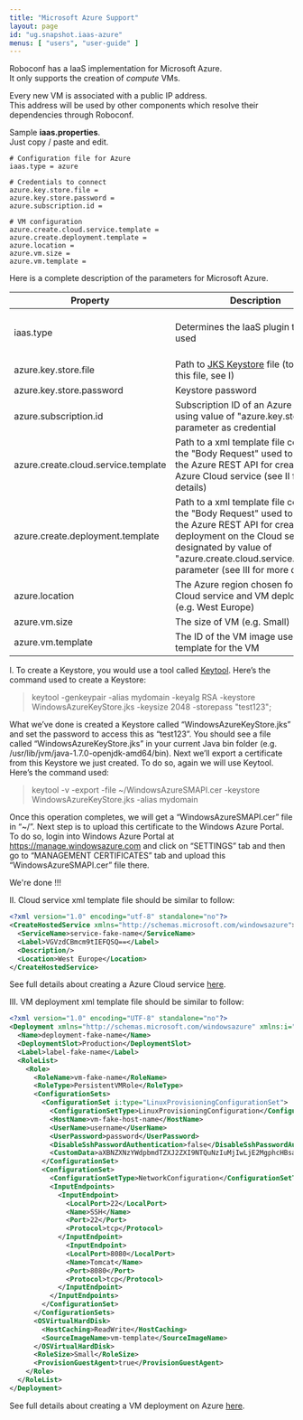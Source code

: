 ```yaml
---
title: "Microsoft Azure Support"
layout: page
id: "ug.snapshot.iaas-azure"
menus: [ "users", "user-guide" ]
---
```


Roboconf has a IaaS implementation for Microsoft Azure.  
It only supports the creation of *compute* VMs.

Every new VM is associated with a public IP address.  
This address will be used by other components which resolve their dependencies through Roboconf.

Sample **iaas.properties**.  
Just copy / paste and edit.

``` properties
# Configuration file for Azure
iaas.type = azure

# Credentials to connect
azure.key.store.file =
azure.key.store.password =
azure.subscription.id =

# VM configuration
azure.create.cloud.service.template =
azure.create.deployment.template =
azure.location =
azure.vm.size =
azure.vm.template =
```

Here is a complete description of the parameters for Microsoft Azure.

| Property | Description | Default | Mandatory
| --- | --- | --- | --- |
| iaas.type | Determines the IaaS plugin to be used | none, must be "azure" | yes |
| azure.key.store.file | Path to [JKS Keystore][jks] file (to create this file, see I) | none | yes |
| azure.key.store.password | Keystore password | none | yes |
| azure.subscription.id | Subscription ID of an Azure account using value of "azure.key.store.file" parameter as credential | none | yes |
| azure.create.cloud.service.template | Path to a xml template file containing the "Body Request" used to submit to the Azure REST API for creating an Azure Cloud service (see II for more details) | none | yes |
| azure.create.deployment.template | Path to a xml template file containing the "Body Request" used to submit to the Azure REST API for creating a VM deployment on the Cloud service designated by value of "azure.create.cloud.service.template" parameter (see III for more details) | none | yes |
| azure.location | The Azure region chosen for both Cloud service and VM deployment (e.g. West Europe) | none | yes |
| azure.vm.size | The size of VM (e.g. Small) | none | yes |
| azure.vm.template | The ID of the VM image used as a template for the VM | none | yes |


I. To create a Keystore, you would use a tool called [Keytool][keytool]. Here’s the command used to create a Keystore:

> keytool -genkeypair -alias mydomain -keyalg RSA -keystore WindowsAzureKeyStore.jks -keysize 2048 -storepass "test123";

What we’ve done is created a Keystore called “WindowsAzureKeyStore.jks” and set the password to access this as “test123”. You should see a file called “WindowsAzureKeyStore.jks” in your current Java bin folder (e.g. /usr/lib/jvm/java-1.7.0-openjdk-amd64/bin). Next we’ll export a certificate from this Keystore we just created. To do so, again we will use Keytool. Here’s the command used:

> keytool -v -export -file ~/WindowsAzureSMAPI.cer -keystore WindowsAzureKeyStore.jks -alias mydomain

Once this operation completes, we will get a “WindowsAzureSMAPI.cer” file in “~/”. Next step is to upload this certificate to the Windows Azure Portal. To do so, login into Windows Azure Portal at https://manage.windowsazure.com and click on “SETTINGS” tab and then go to “MANAGEMENT CERTIFICATES” tab and upload this “WindowsAzureSMAPI.cer” file there.

We're done !!!

II. Cloud service xml template file should be similar to follow:
```xml
<?xml version="1.0" encoding="utf-8" standalone="no"?>  
<CreateHostedService xmlns="http://schemas.microsoft.com/windowsazure">  
  <ServiceName>service-fake-name</ServiceName>  
  <Label>VGVzdCBmcm9tIEFQSQ==</Label>  
  <Description/>  
  <Location>West Europe</Location>  
</CreateHostedService>
```
  See full details about creating a Azure Cloud service [here][createcloud].

III. VM deployment xml template file should be similar to follow:
```xml
<?xml version="1.0" encoding="UTF-8" standalone="no"?>
<Deployment xmlns="http://schemas.microsoft.com/windowsazure" xmlns:i="http://www.w3.org/2001/XMLSchema-instance">
  <Name>deployment-fake-name</Name>
  <DeploymentSlot>Production</DeploymentSlot>
  <Label>label-fake-name</Label>      
  <RoleList>
    <Role>
      <RoleName>vm-fake-name</RoleName>
      <RoleType>PersistentVMRole</RoleType>      
      <ConfigurationSets>
        <ConfigurationSet i:type="LinuxProvisioningConfigurationSet">
          <ConfigurationSetType>LinuxProvisioningConfiguration</ConfigurationSetType>
          <HostName>vm-fake-host-name</HostName>
          <UserName>username</UserName> 
          <UserPassword>password</UserPassword> 
          <DisableSshPasswordAuthentication>false</DisableSshPasswordAuthentication>           
          <CustomData>aXBNZXNzYWdpbmdTZXJ2ZXI9NTQuNzIuMjIwLjE2MgphcHBsaWNhdGlvbk5hbWU9aW90c3Rvcm0KY2hhbm5lbE5hbWU9dm1henVyZW1vc3F1aXR0bwo=</CustomData>
        </ConfigurationSet>        
        <ConfigurationSet> 
          <ConfigurationSetType>NetworkConfiguration</ConfigurationSetType>
          <InputEndpoints>
            <InputEndpoint>
              <LocalPort>22</LocalPort>
              <Name>SSH</Name>
              <Port>22</Port>
              <Protocol>tcp</Protocol>
            </InputEndpoint>
	          <InputEndpoint>          
              <LocalPort>8080</LocalPort>
              <Name>Tomcat</Name>
              <Port>8080</Port>
              <Protocol>tcp</Protocol>
            </InputEndpoint>
          </InputEndpoints>
        </ConfigurationSet>
      </ConfigurationSets>
      <OSVirtualHardDisk>
        <HostCaching>ReadWrite</HostCaching>    
        <SourceImageName>vm-template</SourceImageName>
      </OSVirtualHardDisk>      
      <RoleSize>Small</RoleSize>
      <ProvisionGuestAgent>true</ProvisionGuestAgent>
    </Role>
  </RoleList>
</Deployment>
```
See full details about creating a VM deployment on Azure [here][vmdeployment].

[jks]: http://en.wikipedia.org/wiki/Keystore
[keytool]: http://docs.oracle.com/javase/6/docs/technotes/tools/solaris/keytool.html
[createcloud]: http://msdn.microsoft.com/library/azure/gg441304.aspx
[vmdeployment]: http://msdn.microsoft.com/en-us/library/azure/jj157194.aspx
